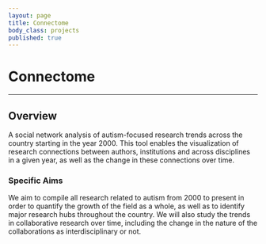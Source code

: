 ```yaml
---
layout: page
title: Connectome
body_class: projects
published: true
---
```


# Connectome 
<hr>

## Overview
A social network analysis of autism-focused research trends across the country starting in the year 2000. This tool enables the visualization of research connections between authors, institutions and across disciplines in a given year, as well as the change in these connections over time.  

### Specific Aims
We aim to compile all research related to autism from 2000 to present in order to quantify the growth of the field as a whole, as well as to identify major research hubs throughout the country. We will also study the trends in collaborative research over time, including the change in the nature of the collaborations as interdisciplinary or not.
